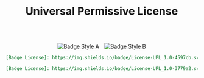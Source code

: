 
<div align = center>

# Universal Permissive License

<br>
<br>

[![Badge Style A]][License]   [![Badge Style B]][License]

```markdown
[Badge License]: https://img.shields.io/badge/License-UPL_1.0-4597cb.svg?style=for-the-badge
```
```markdown
[Badge License]: https://img.shields.io/badge/License-UPL_1.0-3779a2.svg?style=for-the-badge&labelColor=4597cb
```

<br>

</div>


<!----------------------------------{ Licenses }------------------------------->

[License]: https://choosealicense.com/licenses/upl-1.0/


<!----------------------------------{ Badges }--------------------------------->

[Badge Style A]: https://img.shields.io/badge/License-UPL_1.0-4597cb.svg?style=for-the-badge
[Badge Style B]: https://img.shields.io/badge/License-UPL_1.0-3779a2.svg?style=for-the-badge&labelColor=4597cb
